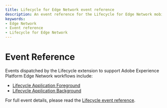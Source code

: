 ```yaml
---
title: Lifecycle for Edge Network event reference
description: An event reference for the Lifecycle for Edge Network mobile extension.
keywords:
- Edge Network
- Event reference
- Lifecycle for Edge Network
---
```


# Event Reference

Events dispatched by the Lifecycle extension to support Adobe Experience Platform Edge Network workflows include:

* [Lifecycle Application Foreground](../mobile-core/lifecycle/event-reference.md#lifecycle-application-foreground)
* [Lifecycle Application Background](../mobile-core/lifecycle/event-reference.md#lifecycle-application-background)

For full event details, please read the [Lifecycle event reference](../mobile-core/lifecycle/event-reference.md).
